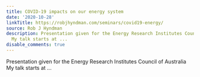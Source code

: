 ```yaml
---
title: COVID-19 impacts on our energy system
date: '2020-10-28'
linkTitle: https://robjhyndman.com/seminars/covid19-energy/
source: Rob J Hyndman
description: Presentation given for the Energy Research Institutes Council of Australia
  My talk starts at ...
disable_comments: true
---
```

Presentation given for the Energy Research Institutes Council of Australia My talk starts at ...